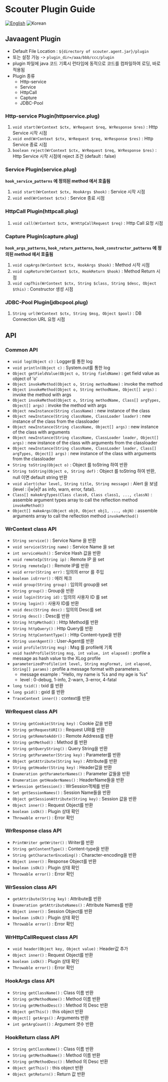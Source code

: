 # Scouter Plugin Guide
[![English](https://img.shields.io/badge/language-English-orange.svg)](JavaAgent-Plugin-Scripting.md) ![Korean](https://img.shields.io/badge/language-Korean-blue.svg)

## Javaagent Plugin
 - Default File Location : ```${directory of scouter.agent.jar}/plugin```
 - 또는 설정 가능 -> ```plugin_dir=/aaa/bbb/ccc/plugin```
 - plugin 파일에 java 코드 기록시 런타임에 동적으로 코드를 컴파일하여 로딩, 바로 적용됨
 - Plugin 종류
   - Http-service
   - Service
   - HttpCall
   - Capture
   - JDBC-Pool
 
### Http-service Plugin(httpservice.plug)

1. ```void start(WrContext $ctx, WrRequest $req, WrResponse $res)``` : Http Service 시작 시점
2. ```void end(WrContext $ctx, WrRequest $req, WrResponse $res)``` : Http Service 종료 시점
3. ```boolean reject(WrContext $ctx, WrRequest $req, WrResponse $res)``` : Http Service 시작 시점에 reject 조건 (default : false)
 
### Service Plugin(service.plug)
  **```hook_service_patterns``` 에 정의된 method 에서 호출됨**
 
1. ```void start(WrContext $ctx, HookArgs $hook)``` : Service 시작 시점
2. ```void end(WrContext $ctx)``` : Service 종료 시점
 
### HttpCall Plugin(httpcall.plug)

1. ```void call(WrContext $ctx, WrHttpCallRequest $req)``` : Http Call 요청 시점
 
### Capture Plugin(capture.plug)
 **```hook_args_patterns```, ```hook_return_patterns```, ```hook_constructor_patterns``` 에 정의된 method 에서 호출됨**
 
1. ```void capArgs(WrContext $ctx, HookArgs $hook)``` : Method 시작 시점
2. ```void capReturn(WrContext $ctx, HookReturn $hook)``` : Method Return 시점
3. ```void capThis(WrContext $ctx, String $class, String $desc, Object $this)``` : Constructor 생성 시점
 
### JDBC-Pool Plugin(jdbcpool.plug)

1. ```String url(WrContext $ctx, String $msg, Object $pool)```
 : DB Connection URL 요청 시점
 
 
## API

### Common API
 - ```void log(Object c)``` : Logger를 통한 log
 - ```void println(Object c)``` : System.out를 통한 log
 - ```Object getFieldValue(Object o, String fieldName)``` : get field value as object of 'o'
 - ```Object invokeMethod(Object o, String methodName)``` : invoke the method
 - ```Object invokeMethod(Object o, String methodName, Object[] args)``` : invoke the method with args
 - ```Object invokeMethod(Object o, String methodName, Class[] argTypes, Object[] args)``` : invoke the method with args
 - ```Object newInstance(String className)``` : new instance of the class
 - ```Object newInstance(String className, ClassLoader loader)``` : new instance of the class from the classloader
 - ```Object newInstance(String className, Object[] args)``` : new instance of the class with arguments
 - ```Object newInstance(String className, ClassLoader loader, Object[] args)``` : new instance of the class with arguments from the classloader
 - ```Object newInstance(String className, ClassLoader loader, Class[] argTypes, Object[] args)``` : new instance of the class with arguments from the classloader
 - ```String toString(Object o)``` : Object 를 toString 하여 반환
 - ```String toString(Object o, String def)``` : Object 를 toString 하여 반환, null 이면 default string 반환
 - ```void alert(char level, String title, String message)``` : Alert 을 보냄 (level : i\|w\|e\|f as info, warn, error, fatal).
 - ```Class[] makeArgTypes(Class class0, Class class1, ..., classN)``` : assemble argument types array to call the reflection method ```invokeMethod()```
 - ```Object[] makeArgs(Object obj0, Object obj1, ..., objN)``` : assemble arguments array to call the reflection method ```invokeMethod()```


### WrContext class API
 - ```String service()``` : Service Name 을 반환
 - ```void service(String name)``` : Service Name 을 set
 - ```int serviceHash()``` : Service Hash 값을 반환
 - ```void remoteIp(String ip)``` : Remote IP 을 set
 - ```String remoteIp()``` : Remote IP를 반환
 - ```void error(String err)``` : 임의의 error 를 주입
 - ```boolean isError()``` : 에러 체크
 - ```void group(String group)``` : 임의의 group을 set
 - ```String group()``` : Group을 반환
 - ```void login(String id)``` : 임의의 사용자 ID 를 set
 - ```String login()``` : 사용자 ID를 반환
 - ```void desc(String desc)``` : 임의의 Desc를 set
 - ```String desc()``` : Desc를 반환
 - ```String httpMethod()``` : Http Method를 반환
 - ```String httpQuery()``` : Http Query를 반환
 - ```String httpContentType()``` : Http Content-type을 반환
 - ```String userAgent()``` : User-Agent를 반환
 - ```void profile(String msg)``` : Msg 를 profile에 기록
 - ```void hashProfile(String msg, int value, int elapsed)``` : profile a message as hash value to the XLog profile
 - ```parameterizedProfile(int level, String msgFormat, int elapsed, String[] params)``` : profile a message format with parameters.
      - message example : "Hello, my name is %s and my age is %s"
      - level : 0-debug, 1-info, 2-warn, 3-error, 4-fatal
 - ```long txid()``` : txid 를 반환
 - ```long gxid()``` : gxid 를 반환
 - ```TraceContext inner()``` : context를 반환
 
### WrRequest class API
 - ```String getCookie(String key)``` : Cookie 값을 반환
 - ```String getRequestURI()``` : Request URI를 반환
 - ```String getRemoteAddr()``` : Remote Address를 반환
 - ```String getMethod()``` : Method 를 반환
 - ```String getQueryString()``` : Query String을 반환
 - ```String getParameter(String key)``` : Parameter를 반환
 - ```Object getAttribute(String key)``` : Attribute를 반환
 - ```String getHeader(String key)``` : Header값을 반환
 - ```Enumeration getParameterNames()``` : Parameter 값들을 반환
 - ```Enumeration getHeaderNames()``` : HeaderName들을 반환
 - ```WrSession getSession()``` : WrSession객체를 반환
 - ```Set getSessionNames()``` : Session Name들을 반환
 - ```Object getSessionAttribute(String key)``` : Session 값을 반환
 - ```Object inner()``` : Request Object를 반환
 - ```boolean isOk()``` : Plugin 상태 확인
 - ```Throwable error()``` : Error 확인
 
### WrResponse class API
 - ```PrintWriter getWriter()``` : Writer를 반환
 - ```String getContentType()``` : Content-type을 반환
 - ```String getCharacterEncoding()``` : Character-encoding을 반환
 - ```Object inner()``` : Response Object를 반환
 - ```boolean isOk()``` : Plugin 상태 확인
 - ```Throwable error()``` : Error 확인
 
### WrSession class API
 - ```getAttribute(String key)``` : Attribute를 반환
 - ```Enumeration getAttributeNames()``` : Attribute Names를 반환
 - ```Object inner()``` : Session Object를 반환
 - ```boolean isOk()``` : Plugin 상태 확인
 - ```Throwable error()``` : Error 확인
 
### WrHttpCallRequest class API
 - ```void header(Object key, Object value)``` : Header값 추가
 - ```Object inner()``` : Request Object를 반환
 - ```boolean isOk()``` : Plugin 상태 확인
 - ```Throwable error()``` : Error 확인
 
### HookArgs class API
 - ```String getClassName()``` : Class 이름 반환
 - ```String getMethodName()``` : Method 이름 반환
 - ```String getMethodDesc()``` : Method 의 Desc 반환
 - ```Object getThis()``` : this object 반환
 - ```Object[] getArgs()``` : Arguments 반환
 - ```int getArgCount()``` : Argument 갯수 반환

### HookReturn class API
 - ```String getClassName()``` : Class 이름 반환
 - ```String getMethodName()``` : Method 이름 반환
 - ```String getMethodDesc()``` : Method 의 Desc 반환
 - ```Object getThis()``` : this object 반환
 - ```Object getReturn()``` : Return 값 반환

 
